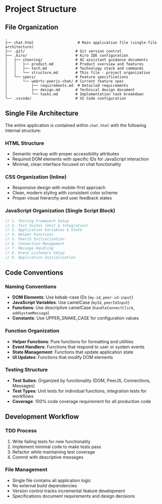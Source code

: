 # Project Structure

## File Organization

```
.
├── chat.html                    # Main application file (single-file architecture)
├── .git/                       # Git version control
├── .kiro/                      # Kiro IDE configuration
│   ├── steering/               # AI assistant guidance documents
│   │   ├── product.md          # Product overview and features
│   │   ├── tech.md             # Technology stack and commands
│   │   └── structure.md        # This file - project organization
│   └── specs/                  # Feature specifications
│       └── webrtc-peerjs-chat/ # Current feature spec
│           ├── requirements.md  # Detailed requirements
│           ├── design.md       # Technical design document
│           └── tasks.md        # Implementation task breakdown
└── .vscode/                    # VS Code configuration
```

## Single File Architecture

The entire application is contained within `chat.html` with the following internal structure:

### HTML Structure
- Semantic markup with proper accessibility attributes
- Required DOM elements with specific IDs for JavaScript interaction
- Minimal, clean interface focused on chat functionality

### CSS Organization (Inline)
- Responsive design with mobile-first approach
- Clean, modern styling with consistent color scheme
- Proper visual hierarchy and user feedback states

### JavaScript Organization (Single Script Block)
```javascript
// 1. Testing Framework Setup
// 2. Test Suites (Unit & Integration)
// 3. Application Variables & State
// 4. Helper Functions
// 5. PeerJS Initialization
// 6. Connection Management
// 7. Message Handling
// 8. Event Listeners Setup
// 9. Application Initialization
```

## Code Conventions

### Naming Conventions
- **DOM Elements**: Use kebab-case IDs (`my-id`, `peer-id-input`)
- **JavaScript Variables**: Use camelCase (`myId`, `peerIdInput`)
- **Functions**: Use descriptive camelCase (`handleConnectClick`, `addSystemMessage`)
- **Constants**: Use UPPER_SNAKE_CASE for configuration values

### Function Organization
- **Helper Functions**: Pure functions for formatting and utilities
- **Event Handlers**: Functions that respond to user or system events
- **State Management**: Functions that update application state
- **UI Updates**: Functions that modify DOM elements

### Testing Structure
- **Test Suites**: Organized by functionality (DOM, PeerJS, Connections, Messages)
- **Test Types**: Unit tests for individual functions, integration tests for workflows
- **Coverage**: 100% code coverage requirement for all production code

## Development Workflow

### TDD Process
1. Write failing tests for new functionality
2. Implement minimal code to make tests pass
3. Refactor while maintaining test coverage
4. Commit with descriptive messages

### File Management
- Single file contains all application logic
- No external build dependencies
- Version control tracks incremental feature development
- Specifications document requirements and design decisions